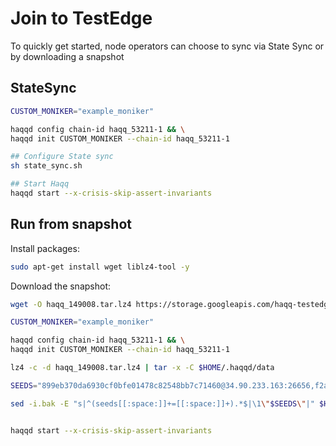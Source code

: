 # Join to TestEdge

To quickly get started, node operators can choose to sync via State Sync or by downloading a snapshot

## StateSync
```sh
CUSTOM_MONIKER="example_moniker"

haqqd config chain-id haqq_53211-1 && \
haqqd init CUSTOM_MONIKER --chain-id haqq_53211-1

## Configure State sync
sh state_sync.sh

## Start Haqq
haqqd start --x-crisis-skip-assert-invariants
```

## Run from snapshot

Install packages:
```sh
sudo apt-get install wget liblz4-tool -y
```

Download the snapshot:
```sh
wget -O haqq_149008.tar.lz4 https://storage.googleapis.com/haqq-testedge-snapshots/haqq_149008.tar.lz4

```

```sh
CUSTOM_MONIKER="example_moniker"

haqqd config chain-id haqq_53211-1 && \
haqqd init CUSTOM_MONIKER --chain-id haqq_53211-1

lz4 -c -d haqq_149008.tar.lz4 | tar -x -C $HOME/.haqqd/data

SEEDS="899eb370da6930cf0bfe01478c82548bb7c71460@34.90.233.163:26656,f2a78c20d5bb567dd05d525b76324a45b5b7aa28@34.90.227.10:26656,4705cf12fb56d7f9eb7144937c9f1b1d8c7b6a4a@34.91.195.139:26656,8f7b0add0523ec3648cb48bc12ac35357b1a73ae@195.201.123.87:26656"

sed -i.bak -E "s|^(seeds[[:space:]]+=[[:space:]]+).*$|\1\"$SEEDS\"|" $HOME/.haqqd/config/config.toml


haqqd start --x-crisis-skip-assert-invariants
```
